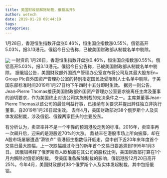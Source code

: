 ```yaml
---
title: 美国财政部解除制裁，俄铝高开5
author: wetech
date: 2019-01-28 09:44:19
tags: 
categories: 
---
```

1月28日，香港恒生指数开盘涨0.46%，恒生国企指数涨0.55%。俄铝高开5.03%，报3.13港元。俄铝今日公告称，已被美国财政部从制裁名单中剔除。
<!-- more -->
<img align="center" border="0" src="https://imgcdn.yicai.com/uppics/images/2019/01/a135944335a43d1702544e701ee45d96.jpg" />
一财资讯
1月28日，香港恒生指数开盘涨0.46%，恒生国企指数涨0.55%。俄铝高开5.03%，报3.13港元。俄铝今日公告称，已被美国财政部从制裁名单中剔除。
据俄铝公告，美国财政部外国资产管理办公室宣布将公司及其最大股东En+ Group Plc自外国资产管理办公室的特别指定国民及受限制人士名单中剔除，于美国东部标准时间2019年1月27日约下午四时十五分即时生效。
据另一则公告，Jean-Pierre Thomas接获美国财政部外国资产管理办公室要求彼离任主席及董事的迫切要求，作为美国终止对该公司实施制裁的先决条件之一。主席兼董事Jean-Pierre Thomas以该公司的最佳利益行事，已接纳有关要求并提出辞任独立非执行董事，自2019年1月26日起生效。
去年4月，美国财政部对38个俄罗斯个人及实体发起制裁，涉及俄铝、俄镍两家巨头的主要股东。
 
 
有分析认为，卖空率并不是一个牢靠的预测港股走势的标准。2016年，卖空率再一次飙升后，迎来的是港股近70%的大涨。
鼎益丰在港股市场上所向披靡，却在A股市场屡屡遭遇“滑铁卢”
香港恒生指数低开低走，盘中创下近20年来年度首个交易日最大跌幅，上一次跌幅超过今日的新年首个交易日要追溯到1995年1月3日。
因俄铝稀释了俄罗斯商人欧柏嘉在其公司的股权比例，美国财政部打算在1个月内解除对俄铝的制裁。
受美国准备解除制裁的影响，俄铝港股12月20日高开25%。今年4月，美国财政部对38个俄罗斯个人及实体发起制裁，其中包括俄铝。
